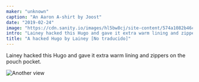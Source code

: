 ```yaml
---
maker: "unknown"
caption: "An Aaron A-shirt by Joost"
date: "2019-02-24"
image: "https://cdn.sanity.io/images/hl5bw8cj/site-content/574a1082b46ca29961461e9fa3f0a03772a1da74-1000x972.jpg"
intro: "Lainey hacked this Hugo and gave it extra warm lining and zippers on the pouch pocket."
title: "A hacked Hugo by Lainey [No traducido]"
---
```


Lainey hacked this Hugo and gave it extra warm lining and zippers on the pouch pocket.

![Another view](https://posts.freesewing.org/uploads/hugo_by_lainey_2_81b29a8f49.jpg "Another view")
